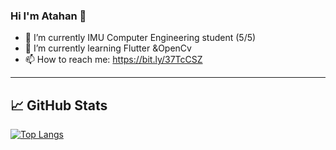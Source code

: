 ### Hi I'm Atahan 👋


- 🔭 I’m currently IMU Computer Engineering student (5/5)
- 🌱 I’m currently learning Flutter &OpenCv
- 📫 How to reach me: https://bit.ly/37TcCSZ
-----------------------------------------------------------------

## &#x1f4c8; GitHub Stats
[![Top Langs](https://github-readme-stats.vercel.app/api/top-langs/?username=AtahanKocc)](https://github.com/AtahanKocc/github-readme-stats)

